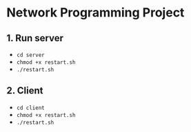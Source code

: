 # Network Programming Project

## 1. Run server
- `cd server`
- `chmod +x restart.sh`
- `./restart.sh`
## 2. Client
- `cd client`
- `chmod +x restart.sh`
- `./restart.sh`
